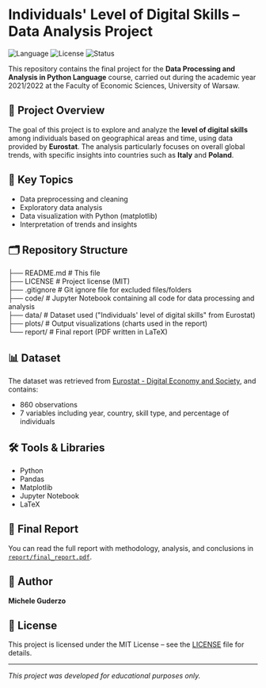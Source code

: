 # Individuals' Level of Digital Skills – Data Analysis Project

![Language](https://img.shields.io/badge/code-python-blue?logo=python&logoColor=white)
![License](https://img.shields.io/badge/license-MIT-green?logo=open-source-initiative)
![Status](https://img.shields.io/badge/status-finished-success?style=flat&logo=github)

This repository contains the final project for the **Data Processing and Analysis in Python Language** course, carried out during the academic year 2021/2022 at the Faculty of Economic Sciences, University of Warsaw.

## 📌 Project Overview

The goal of this project is to explore and analyze the **level of digital skills** among individuals based on geographical areas and time, using data provided by **Eurostat**. The analysis particularly focuses on overall global trends, with specific insights into countries such as **Italy** and **Poland**.

## 🧠 Key Topics

- Data preprocessing and cleaning
- Exploratory data analysis
- Data visualization with Python (matplotlib)
- Interpretation of trends and insights

## 🗂️ Repository Structure

├── README.md      # This file  
├── LICENSE        # Project license (MIT)  
├── .gitignore     # Git ignore file for excluded files/folders  
├── code/          # Jupyter Notebook containing all code for data processing and analysis  
├── data/          # Dataset used ("Individuals' level of digital skills" from Eurostat)  
├── plots/         # Output visualizations (charts used in the report)  
└── report/        # Final report (PDF written in LaTeX)  

## 📊 Dataset

The dataset was retrieved from [Eurostat - Digital Economy and Society](https://ec.europa.eu/eurostat/web/digital-economy-and-society), and contains:

- 860 observations
- 7 variables including year, country, skill type, and percentage of individuals

## 🛠 Tools & Libraries

- Python
- Pandas
- Matplotlib
- Jupyter Notebook
- LaTeX

## 📄 Final Report

You can read the full report with methodology, analysis, and conclusions in [`report/final_report.pdf`](report/final_report.pdf).

## 👤 Author

**Michele Guderzo**  

## 📝 License

This project is licensed under the MIT License – see the [LICENSE](LICENSE) file for details.

---

*This project was developed for educational purposes only.*
